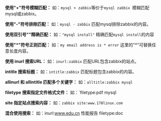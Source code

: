 
**使用"+"符号模糊匹配：**
如：`mysql + zabbix`等价于`mysql zabbix `模糊匹配mysql或zabbix。

**使用"-"符号排除匹配：**
如：`mysql - zabbix` 匹配mysql排除zabbix的内容。

**使用双引号""精确匹配：**
如：`"mysql install"` 精确匹配`mysql install`的内容

**使用"\*"符号正则匹配：**
如：`my email address is * error` 这里的"\*"可替换任意长度内容。

**使用 inurl 搜索URL：**
如：`inurl:zabbix` 匹配URL包含zabbix的站点。

**intitle 搜索标题：**
如：`intitle:zabbix`  匹配标题包含zabbix的内容。

**allinurl 和 allintitle 匹配多个关键字：**
如：`alltitle:zabbix mysql`

**filetype 搜索指定文件格式文件：**
如：`filetype:pdf mysql

**site 指定站点搜索内容：**
如：`zabbix site:www.178linux.com`

**混合使用搜索：**
如：inurl:www.edu.cn 性能报告 filetype:doc